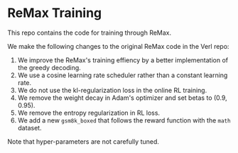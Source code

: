 
# ReMax Training 


This repo contains the code for training through ReMax.

We make the following changes to the original ReMax code in the Verl repo:

1. We improve the ReMax's training effiency by a better implementation of the greedy decoding.
2. We use a cosine learning rate scheduler rather than a constant learning rate.
3. We do not use the kl-regularization loss in the online RL training.
4. We remove the weight decay in Adam's optimizer and set betas to (0.9, 0.95).
5. We remove the entropy regularization in RL loss.
6. We add a new `gsm8k_boxed` that follows the reward function with the `math` dataset. 

Note that hyper-parameters are not carefully tuned.








